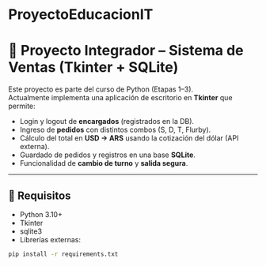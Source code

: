 ﻿# ProyectoEducacionIT
# 🍔 Proyecto Integrador – Sistema de Ventas (Tkinter + SQLite)

Este proyecto es parte del curso de Python (Etapas 1–3).  
Actualmente implementa una aplicación de escritorio en **Tkinter** que permite:

- Login y logout de **encargados** (registrados en la DB).
- Ingreso de **pedidos** con distintos combos (S, D, T, Flurby).
- Cálculo del total en **USD → ARS** usando la cotización del dólar (API externa).
- Guardado de pedidos y registros en una base **SQLite**.
- Funcionalidad de **cambio de turno** y **salida segura**.

---

## 🚀 Requisitos

- Python 3.10+  
- Tkinter  
- sqlite3 
- Librerías externas:

```bash
pip install -r requirements.txt


